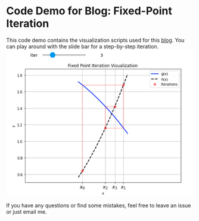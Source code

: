 # Code Demo for Blog: Fixed-Point Iteration
This code demo contains the visualization scripts used for this [blog](https://www.ancientree.ac.cn/blog/fixed-point-iteration). You can play around with the slide bar for a step-by-step iteration.
![A Fixed-Point Iteration Example](https://github.com/Ancientree-Bichy/Fixed-Point-Iteration/blob/main/fpi-demo.png)

If you have any questions or find some mistakes, feel free to leave an issue or just email me.
